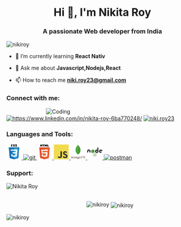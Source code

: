<h1 align="center">Hi 👋, I'm Nikita Roy</h1>
<h3 align="center">A passionate Web developer from India</h3>

<p align="left"> <img src="https://komarev.com/ghpvc/?username=nikiroy&label=Profile%20views&color=0e75b6&style=flat" alt="nikiroy" /> </p>

- 🌱 I’m currently learning **React Nativ**

- 💬 Ask me about **Javascript,Nodejs,React**

- 📫 How to reach me **niki.roy23@gmail.com**

<h3 align="left">Connect with me:</h3>
<img align="right" alt="Coding" width="400" src="https://user-images.githubusercontent.com/53649201/98462016-ee51fa80-21d6-11eb-92b9-393853f5490b.gif">

<p align="left">
<a href="https://linkedin.com/in/https://www.linkedin.com/in/nikita-roy-6ba770248/" target="blank"><img align="center" src="https://raw.githubusercontent.com/rahuldkjain/github-profile-readme-generator/master/src/images/icons/Social/linked-in-alt.svg" alt="https://www.linkedin.com/in/nikita-roy-6ba770248/" height="30" width="40" /></a>
<a href="https://instagram.com/niki.roy23" target="blank"><img align="center" src="https://raw.githubusercontent.com/rahuldkjain/github-profile-readme-generator/master/src/images/icons/Social/instagram.svg" alt="niki.roy23" height="30" width="40" /></a>
</p>

<h3 align="left">Languages and Tools:</h3>
<p align="left"> <a href="https://www.w3schools.com/css/" target="_blank" rel="noreferrer"> <img src="https://raw.githubusercontent.com/devicons/devicon/master/icons/css3/css3-original-wordmark.svg" alt="css3" width="40" height="40"/> </a> <a href="https://git-scm.com/" target="_blank" rel="noreferrer"> <img src="https://www.vectorlogo.zone/logos/git-scm/git-scm-icon.svg" alt="git" width="40" height="40"/> </a> <a href="https://www.w3.org/html/" target="_blank" rel="noreferrer"> <img src="https://raw.githubusercontent.com/devicons/devicon/master/icons/html5/html5-original-wordmark.svg" alt="html5" width="40" height="40"/> </a> <a href="https://developer.mozilla.org/en-US/docs/Web/JavaScript" target="_blank" rel="noreferrer"> <img src="https://raw.githubusercontent.com/devicons/devicon/master/icons/javascript/javascript-original.svg" alt="javascript" width="40" height="40"/> </a> <a href="https://www.mongodb.com/" target="_blank" rel="noreferrer"> <img src="https://raw.githubusercontent.com/devicons/devicon/master/icons/mongodb/mongodb-original-wordmark.svg" alt="mongodb" width="40" height="40"/> </a> <a href="https://nodejs.org" target="_blank" rel="noreferrer"> <img src="https://raw.githubusercontent.com/devicons/devicon/master/icons/nodejs/nodejs-original-wordmark.svg" alt="nodejs" width="40" height="40"/> </a> <a href="https://postman.com" target="_blank" rel="noreferrer"> <img src="https://www.vectorlogo.zone/logos/getpostman/getpostman-icon.svg" alt="postman" width="40" height="40"/> </a> </p>

<h3 align="left">Support:</h3>
<p><a href="https://www.buymeacoffee.com/Nikita Roy"> <img align="left" src="https://cdn.buymeacoffee.com/buttons/v2/default-yellow.png" height="50" width="210" alt="Nikita Roy" /></a></p><br><br>

<p><img align="left" src="https://github-readme-stats.vercel.app/api/top-langs?username=nikiroy&show_icons=true&locale=en&layout=compact" alt="nikiroy" /></p>

<p>&nbsp;<img align="center" src="https://github-readme-stats.vercel.app/api?username=nikiroy&show_icons=true&locale=en" alt="nikiroy" /></p>

<p><img align="center" src="https://github-readme-streak-stats.herokuapp.com/?user=nikiroy&" alt="nikiroy" /></p>
